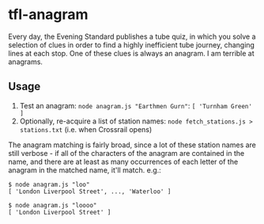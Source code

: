 # tfl-anagram

Every day, the Evening Standard publishes a tube quiz, in which you solve a selection of clues in order to find a highly
inefficient tube journey, changing lines at each stop. One of these clues is always an anagram. I am terrible at
anagrams.

## Usage

1.  Test an anagram: `node anagram.js "Earthmen Gurn"`: `[ 'Turnham Green' ]`
2.  Optionally, re-acquire a list of station names: `node fetch_stations.js > stations.txt` (i.e. when Crossrail opens)

The anagram matching is fairly broad, since a lot of these station names are still verbose - if all of the characters
of the anagram are contained in the name, and there are at least as many occurrences of each letter of the anagram in
the matched name, it'll match. e.g.:

```
$ node anagram.js "loo"
[ 'London Liverpool Street', ..., 'Waterloo' ]

$ node anagram.js "loooo"
[ 'London Liverpool Street' ]
```
